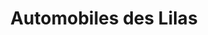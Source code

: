 ---
title: "Automobiles des Lilas"
url: /la-frette-sur-seine/automobiles-des-lilas/
shop: Autohaus
---